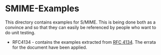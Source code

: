 # SMIME-Examples

This directory contains examples for S/MIME.
This is being done both as a convince and so that they can easily be referenced by people who want to do unit testing.

* RFC4134 - contains the examples extracted from [RFC 4134](https://datatracker.ietf.org/doc/rfc4134/).  The errata for the document have been applied.

